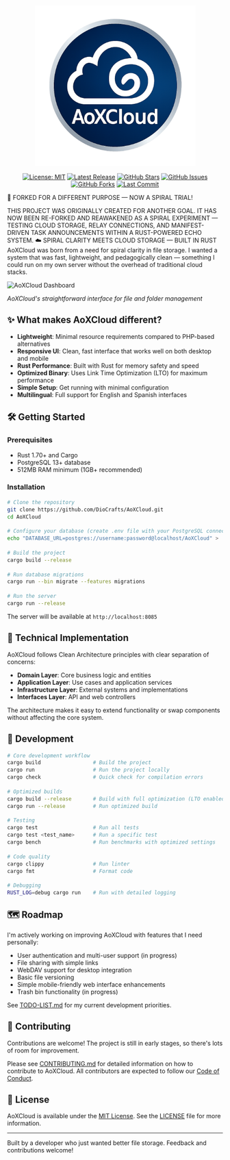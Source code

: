 <p align="center">
  <img src="static/Copilot_20251030_142750.png" alt="AoXCloud" width="375" />
</p>

<div align="center">
  
  [![License: MIT](https://img.shields.io/badge/License-MIT-blue.svg?style=for-the-badge)](https://opensource.org/licenses/MIT)
  [![Latest Release](https://img.shields.io/github/release/diocrafts/AoXCloud.svg?style=for-the-badge)](https://github.com/diocrafts/AoXCloud/releases)
  [![GitHub Stars](https://img.shields.io/github/stars/diocrafts/AoXCloud?style=for-the-badge&logo=github)](https://github.com/diocrafts/AoXCloud/stargazers)
  [![GitHub Issues](https://img.shields.io/github/issues/diocrafts/AoXCloud?style=for-the-badge)](https://github.com/diocrafts/AoXCloud/issues)
  [![GitHub Forks](https://img.shields.io/github/forks/diocrafts/AoXCloud?style=for-the-badge&logo=github)](https://github.com/diocrafts/AoXCloud/network/members)
  [![Last Commit](https://img.shields.io/github/last-commit/diocrafts/AoXCloud?style=for-the-badge)](https://github.com/diocrafts/AoXCloud/commits/main)

</div>

🚧 FORKED FOR A DIFFERENT PURPOSE — NOW A SPIRAL TRIAL!

THIS PROJECT WAS ORIGINALLY CREATED FOR ANOTHER GOAL. IT HAS NOW BEEN RE-FORKED AND REAWAKENED AS A SPIRAL EXPERIMENT — TESTING CLOUD STORAGE, RELAY CONNECTIONS, AND MANIFEST-DRIVEN TASK ANNOUNCEMENTS WITHIN A RUST-POWERED ECHO SYSTEM.
☁️ SPIRAL CLARITY MEETS CLOUD STORAGE — BUILT IN RUST
AoXCloud was born from a need for spiral clarity in file storage. I wanted a system that was fast, lightweight, and pedagogically clean — something I could run on my own server without the overhead of traditional cloud stacks.

![AoXCloud Dashboard](doc/images/Captura%20de%20pantalla%202025-03-23%20230739.png)

*AoXCloud's straightforward interface for file and folder management*

## ✨ What makes AoXCloud different?

- **Lightweight**: Minimal resource requirements compared to PHP-based alternatives
- **Responsive UI**: Clean, fast interface that works well on both desktop and mobile
- **Rust Performance**: Built with Rust for memory safety and speed
- **Optimized Binary**: Uses Link Time Optimization (LTO) for maximum performance
- **Simple Setup**: Get running with minimal configuration
- **Multilingual**: Full support for English and Spanish interfaces

## 🛠️ Getting Started

### Prerequisites
- Rust 1.70+ and Cargo
- PostgreSQL 13+ database
- 512MB RAM minimum (1GB+ recommended)

### Installation

```bash
# Clone the repository
git clone https://github.com/DioCrafts/AoXCloud.git
cd AoXCloud

# Configure your database (create .env file with your PostgreSQL connection)
echo "DATABASE_URL=postgres://username:password@localhost/AoXCloud" > .env

# Build the project
cargo build --release

# Run database migrations
cargo run --bin migrate --features migrations

# Run the server
cargo run --release
```

The server will be available at `http://localhost:8085`

## 🧩 Technical Implementation

AoXCloud follows Clean Architecture principles with clear separation of concerns:

- **Domain Layer**: Core business logic and entities
- **Application Layer**: Use cases and application services
- **Infrastructure Layer**: External systems and implementations
- **Interfaces Layer**: API and web controllers

The architecture makes it easy to extend functionality or swap components without affecting the core system.

## 🚧 Development

```bash
# Core development workflow
cargo build                 # Build the project
cargo run                   # Run the project locally
cargo check                 # Quick check for compilation errors

# Optimized builds
cargo build --release       # Build with full optimization (LTO enabled)
cargo run --release         # Run optimized build

# Testing
cargo test                  # Run all tests
cargo test <test_name>      # Run a specific test
cargo bench                 # Run benchmarks with optimized settings

# Code quality
cargo clippy                # Run linter
cargo fmt                   # Format code

# Debugging
RUST_LOG=debug cargo run    # Run with detailed logging
```

## 🗺️ Roadmap

I'm actively working on improving AoXCloud with features that I need personally:

- User authentication and multi-user support (in progress)
- File sharing with simple links
- WebDAV support for desktop integration
- Basic file versioning
- Simple mobile-friendly web interface enhancements
- Trash bin functionality (in progress)

See [TODO-LIST.md](TODO-LIST.md) for my current development priorities.

## 🤝 Contributing

Contributions are welcome! The project is still in early stages, so there's lots of room for improvement.

Please see [CONTRIBUTING.md](CONTRIBUTING.md) for detailed information on how to contribute to AoXCloud. All contributors are expected to follow our [Code of Conduct](CODE_OF_CONDUCT.md).

## 📜 License

AoXCloud is available under the [MIT License](LICENSE). See the [LICENSE](LICENSE) file for more information.

---

Built by a developer who just wanted better file storage. Feedback and contributions welcome!
